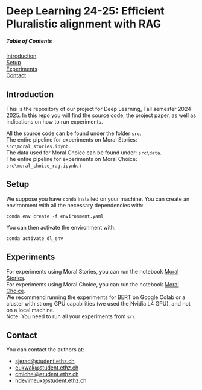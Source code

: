 # Deep Learning 24-25: Efficient Pluralistic alignment with RAG

##### Table of Contents  
[Introduction](#Intro) \
[Setup](#Setup) \
[Experiments](#Experiments)  
[Contact](#Contact)  



## Introduction

This is the repository of our project for Deep Learning, Fall semester 2024-2025.
In this repo you will find the source code, the project paper, as well as indications on how to run experiments.

All the source code can be found under the folder `src`. \
The entire pipeline for experiments on Moral Stories: `src\moral_stories.ipynb`. \
The data used for Moral Choice can be found under: `src\data`. \
The entire pipeline for experiments on Moral Choice: `src\moral_choice_rag.ipynb`. \

## Setup

We suppose you have `conda` installed on your machine.
You can create an environment with all the necessary dependencies with:
```
conda env create -f environment.yaml
```
You can then activate the environment with:
```
conda activate dl_env
```


## Experiments

For experiments using Moral Stories, you can run the notebook [Moral Stories](src\moral_stories.ipynb). \
For experiments using Moral Choice, you can run the notebook [Moral Choice](src\moral_stories_rag.ipynb). \
We recommend running the experiments for BERT on Google Colab or a cluster with strong GPU capabilities (we used the Nvidia L4 GPU), and not on a local machine.
\
Note: You need to run all your experiments from `src`. 


## Contact
You can contact the authors at:
- sjerad@student.ethz.ch
- eukwak@student.ethz.ch
- cmichel@student.ethz.ch
- hdevimeux@student.ethz.ch
